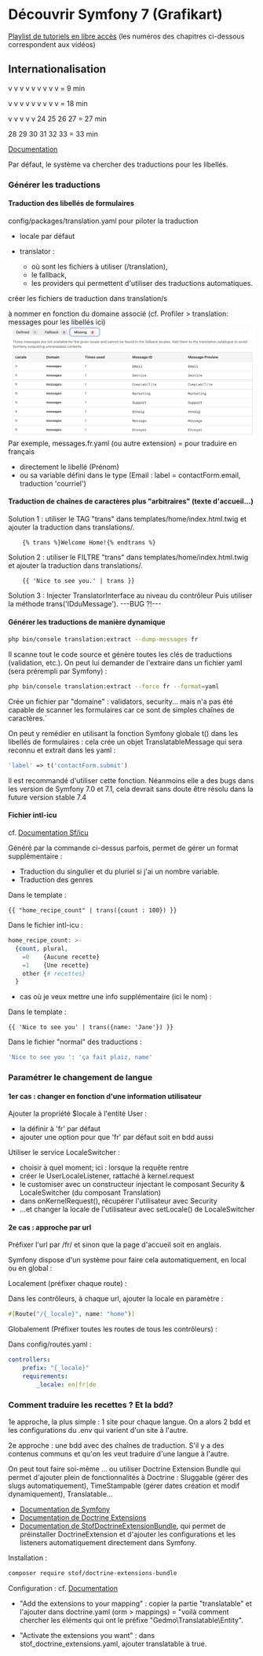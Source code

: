 # Découvrir Symfony 7 (Grafikart)

[Playlist de tutoriels en libre accès](https://www.youtube.com/playlist?list=PLjwdMgw5TTLXuvlGqP18gbJCYVg7y6Fig) (les numéros des chapitres ci-dessous correspondent aux vidéos)

## Internationalisation

v v v    v v v      v v v   = 9 min

v v v    v v v      v v v   = 18 min

v v v   v v 24   25 26 27   = 27 min

28 29 30  31 32 33         = 33 min

[Documentation](https://symfony.com/doc/current/translation.html)

Par défaut, le système va chercher des traductions pour les libellés.

### Générer les traductions

#### Traduction des libellés de formulaires

config/packages/translation.yaml pour piloter la traduction

- locale par défaut
- translator :

  - où sont les fichiers à utiliser (/translation),
  - le fallback,
  - les providers qui permettent d'utiliser des traductions automatiques.

créer les fichiers de traduction dans translation/s

à nommer en fonction du domaine associé (cf. Profiler > translation: messages pour les libellés ici)
<img src="Profiler1.png" alt="">
Par exemple, messages.fr.yaml (ou autre extension) = pour traduire en français

- directement le libellé (Prénom)
- ou sa variable défini dans le type (Email : label = contactForm.email, traduction 'courriel')

#### Traduction de chaînes de caractères plus "arbitraires" (texte d'accueil...)

Solution 1 : utiliser le TAG "trans" dans templates/home/index.html.twig et ajouter la traduction dans translations/.

```twig
    {% trans %}Welcome Home!{% endtrans %}
```

Solution 2 : utiliser le FILTRE "trans" dans templates/home/index.html.twig et ajouter la traduction dans translations/.

```twig
    {{ 'Nice to see you.' | trans }}
```

Solution 3 : Injecter TranslatorInterface au niveau du contrôleur
Puis utiliser la méthode trans('IDduMessage'). ---BUG ?!---

#### Générer les traductions de manière dynamique

```bash
php bin/console translation:extract --dump-messages fr
```

Il scanne tout le code source et génère toutes les clés de traductions (validation, etc.).
On peut lui demander de l'extraire dans un fichier yaml (sera prérempli par Symfony) :

```bash
php bin/console translation:extract --force fr --format=yaml
```

Crée un fichier par "domaine" : validators, security... mais n'a pas été capable de scanner les formulaires car ce sont de simples chaînes de caractères.`

On peut y remédier en utilisant la fonction Symfony globale t() dans les libellés de formulaires : cela crée un objet TranslatableMessage qui sera reconnu et extrait dans les yaml :

```php
'label' => t('contactForm.submit')
```

Il est recommandé d'utiliser cette fonction. Néanmoins elle a des bugs dans les version de Symfony 7.0 et 7.1, cela devrait sans doute être résolu dans la future version stable 7.4

#### Fichier intl-icu

cf. [Documentation Sf/icu](https://symfony.com/doc/current/reference/formats/message_format.html)

Généré par la commande ci-dessus parfois, permet de gérer un format supplémentaire :

- Traduction du singulier et du pluriel si j'ai un nombre variable.
- Traduction des genres

Dans le template :

```twig
{{ "home_recipe_count" | trans({count : 100}) }}
````

Dans le fichier intl-icu :

```php
home_recipe_count: >-
  {count, plural,
    =0    {Aucune recette}
    =1    {Une recette}
    other {# recettes}
  }
```

- cas où je veux mettre une info supplémentaire (ici le nom) :

Dans le template :

```twig
{{ 'Nice to see you' | trans({name: 'Jane'}) }}
````

Dans le fichier "normal" des traductions :

```php
'Nice to see you ': 'ça fait plaiz, name'
```

### Paramétrer le changement de langue

#### 1er cas : changer en fonction d'une information utilisateur

Ajouter la propriété $locale à l'entité User :

- la définir à 'fr' par défaut
- ajouter une option pour que 'fr' par défaut soit en bdd aussi

Utiliser le service LocaleSwitcher :

- choisir à quel moment; ici : lorsque la requête rentre
- créer le UserLocaleListener, rattaché à kernel.request
- le customiser avec un constructeur injectant le composant Security & LocaleSwitcher (du composant Translation)
- dans onKernelRequest(), récupérer l'utilisateur avec Security
- ...et changer la locale de l'utilisateur avec setLocale() de LocaleSwitcher

#### 2e cas : approche par url

Préfixer l'url par /fr/ et sinon que la page d'accueil soit en anglais.

Symfony dispose d'un système pour faire cela automatiquement, en local ou en global :

Localement (préfixer chaque route) :

Dans les contrôleurs, à chaque url, ajouter la locale en paramètre :

```php
#[Route("/{_locale}", name: "home")]
```

Globalement (Préfixer toutes les routes de tous les contrôleurs) :

Dans config/routes.yaml :

```yaml
controllers:
    prefix: "{_locale}"
    requirements:
        _locale: en|fr|de
```

### Comment traduire les recettes ? Et la bdd?

1e approche, la plus simple : 1 site pour chaque langue. On a alors 2 bdd et les configurations du .env qui varient d'un site à l'autre.

2e approche : une bdd avec des chaînes de traduction. S'il y a des contenus communs et qu'on les veut traduire d'une langue à l'autre.

On peut tout faire soi-même ... ou utiliser Doctrine Extension Bundle qui permet d'ajouter plein de fonctionnalités à Doctrine : Sluggable (gérer des slugs automatiquement), TimeStampable (gérer dates création et modif dynamiquement), Translatable...

- [Documentation de Symfony](https://symfony.com/bundles/StofDoctrineExtensionsBundle/current/index.html)
- [Documentation de Doctrine Extensions](https://github.com/doctrine-extensions/DoctrineExtensions)
- [Documentation de StofDoctrineExtensionBundle](https://github.com/stof/StofDoctrineExtensionsBundle), qui permet de préinstaller DoctrineExtension et d'ajouter les configurations et les listeners automatiquement directement dans Symfony.

Installation :

```bash
composer require stof/doctrine-extensions-bundle
```

Configuration : cf. [Documentation](https://symfony.com/bundles/StofDoctrineExtensionsBundle/current/configuration.html)

- "Add the extensions to your mapping" : copier la partie "translatable" et l'ajouter dans doctrine.yaml (orm > mappings) = "voilà comment chercher les éléments qui ont le préfixe "Gedmo\Translatable\Entity".

- "Activate the extensions you want" : dans stof_doctrine_extensions.yaml, ajouter translatable à true.
